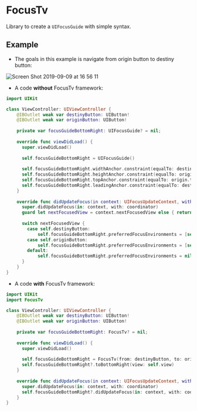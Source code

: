 # FocusTv
Library to create a `UIFocusGuide` with simple syntax.

## Example

* The goals in this example is navigate from origin button to destiny button:

![Screen Shot 2019-09-09 at 16 56 11](https://user-images.githubusercontent.com/39157101/64562178-c0e39580-d322-11e9-9ff3-8b669d5f804e.png)

* A code **without** FocusTv framework:

```swift
import UIKit

class ViewController: UIViewController {
    @IBOutlet weak var destinyButton: UIButton!
    @IBOutlet weak var originButton: UIButton!
    
    private var focusGuideBottomRight: UIFocusGuide? = nil;
    
    override func viewDidLoad() {
      super.viewDidLoad()
      
      self.focusGuideBottomRight = UIFocusGuide()
      
      self.focusGuideBottomRight.widthAnchor.constraint(equalTo: destiny.widthAnchor).isActive = true
      self.focusGuideBottomRight.heightAnchor.constraint(equalTo: origin.heightAnchor).isActive = true
      self.focusGuideBottomRight.topAnchor.constraint(equalTo: origin.topAnchor).isActive = true
      self.focusGuideBottomRight.leadingAnchor.constraint(equalTo: destiny.leadingAnchor).isActive = true
    }
    
    override func didUpdateFocus(in context: UIFocusUpdateContext, with coordinator: UIFocusAnimationCoordinator) {
      super.didUpdateFocus(in: context, with: coordinator)
      guard let nextFocusedView = context.nextFocusedView else { return }
        
      switch nextFocusedView {
        case self.destinyButton:
            self.focusGuideBottomRight.preferredFocusEnvironments = [self.originButton]
        case self.originButton:
            self.focusGuideBottomRight.preferredFocusEnvironments = [self.destinyButton]
        default:
            self.focusGuideBottomRight.preferredFocusEnvironments = nil
      }
    }
}
```

* A code **with** FocusTv framework:

```swift
import UIKit
import FocusTv

class ViewController: UIViewController {
    @IBOutlet weak var destinyButton: UIButton!
    @IBOutlet weak var originButton: UIButton!
    
    private var focusGuideBottomRight: FocusTv? = nil;
    
    override func viewDidLoad() {
      super.viewDidLoad()
      
      self.focusGuideBottomRight = FocusTv(from: destinyButton, to: originButton)
      self.focusGuideBottomRight?.toBottomRight(view: self.view)
    }
    
    override func didUpdateFocus(in context: UIFocusUpdateContext, with coordinator: UIFocusAnimationCoordinator) {
      super.didUpdateFocus(in: context, with: coordinator)
      self.focusGuideBottomRight?.didUpdateFocus(in: context, with: coordinator)
    }
}
```
